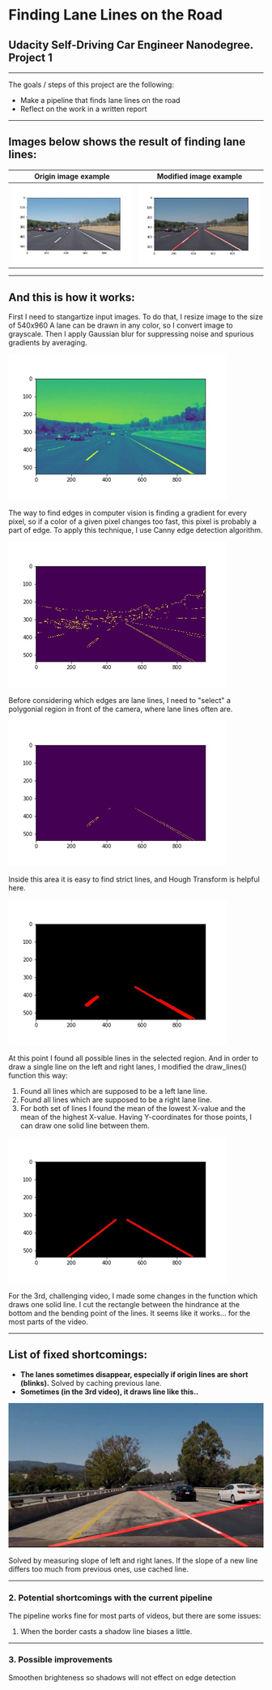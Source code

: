 # **Finding Lane Lines on the Road** 

## Udacity Self-Driving Car Engineer Nanodegree. Project 1

---

The goals / steps of this project are the following:
* Make a pipeline that finds lane lines on the road
* Reflect on the work in a written report

---
## Images below shows the result of finding lane lines:

Origin image example | Modified image example
------------ | -------------
![Origin image example](/examples/solidWhiteCurve.jpg) | ![Modified image example](/examples/solidWhiteCurve_final.jpg)

---
## And this is how it works:

First I need to stangartize input images. To do that, I resize image to the size of 540x960
A lane can be drawn in any color, so I convert image to grayscale. Then I apply Gaussian blur for suppressing noise and spurious gradients by averaging. 

![Gray image example](/examples/solidWhiteCurve_gray.jpg)

The way to find edges in computer vision is finding a gradient for every pixel, so if a color of a given pixel changes too fast, this pixel is probably a part of edge. To apply this technique, I use Canny edge detection algorithm. 

![Canny image example](/examples/solidWhiteCurve_canny.jpg)

Before considering which edges are lane lines, I need to "select" a polygonial region in front of the camera, where lane lines often are. 

![Masked image example](/examples/solidWhiteCurve_masked.jpg)

Inside this area it is easy to find strict lines, and Hough Transform is helpful here.

![Hough Transform image example](/examples/solidWhiteCurve_lines.jpg)

At this point I found all possible lines in the selected region. And in order to draw a single line on the left and right lanes, I modified the draw_lines() function this way:
1. Found all lines which are supposed to be a left lane line. 
2. Found all lines which are supposed to be a right lane line. 
3. For both set of lines I found the mean of the lowest X-value and the mean of the highest X-value. Having Y-coordinates for those points, I can draw one solid line between them.

![Solid_line image example](/examples/solidWhiteCurve_final_lines.jpg)

For the 3rd, challenging video, I made some changes in the function which draws one solid line. I cut the rectangle between the hindrance at the bottom and the bending point of the lines. It seems like it works... for the most parts of the video.

---
## List of fixed shortcomings:

- **The lanes sometimes disappear, especially if origin lines are short (blinks).** Solved by caching previous lane.
- **Sometimes (in the 3rd video), it draws line like this..**

![Bad line example](/examples/bad_line.jpg)

Solved by measuring slope of left and right lanes. If the slope of a new line differs too much from previous ones, use cached line.

---

### 2. Potential shortcomings with the current pipeline

The pipeline works fine for most parts of videos, but there are some issues:
1. When the border casts a shadow line biases a little.

---

### 3. Possible improvements 

Smoothen brighteness so shadows will not effect on edge detection
